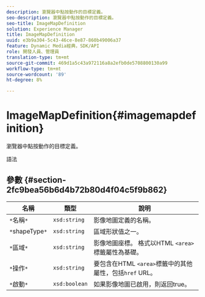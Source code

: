 ```yaml
---
description: 瀏覽器中點按動作的目標定義。
seo-description: 瀏覽器中點按動作的目標定義。
seo-title: ImageMapDefinition
solution: Experience Manager
title: ImageMapDefinition
uuid: e3b9a304-5c43-46ce-8e87-860b49006a37
feature: Dynamic Media經典，SDK/API
role: 開發人員、管理員
translation-type: tm+mt
source-git-commit: 469d1a5c43a972116a8a2efb0de5708800130a99
workflow-type: tm+mt
source-wordcount: '89'
ht-degree: 8%

---
```



# ImageMapDefinition{#imagemapdefinition}

瀏覽器中點按動作的目標定義。

語法

## 參數 {#section-2fc9bea56b6d4b72b80d4f04c5f9b862}

| 名稱 | 類型 | 說明 |
|---|---|---|
| `*`名稱`*` | `xsd:string` | 影像地圖定義的名稱。 |
| `*`shapeType`*` | `xsd:string` | 區域形狀值之一。 |
| `*`區域`*` | `xsd:string` | 影像地圖座標。 格式以HTML `<area>`標籤屬性為基礎。 |
| `*`操作`*` | `xsd:string` | 要包含在HTML `<area>`標籤中的其他屬性，包括`href` URL。 |
| `*`啟動`*` | `xsd:boolean` | 如果影像地圖已啟用，則返回true。 |

